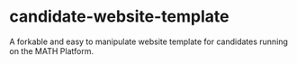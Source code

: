 # candidate-website-template
A forkable and easy to manipulate website template for candidates running on the MATH Platform.
